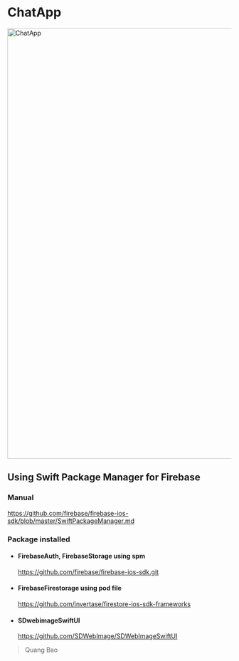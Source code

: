 # ChatApp
<img width="968" alt="ChatApp" src="https://user-images.githubusercontent.com/66858640/142736253-640150ce-3dca-43b7-bf47-f35e8e4c5f25.png">



## Using Swift Package Manager for Firebase
### Manual 
https://github.com/firebase/firebase-ios-sdk/blob/master/SwiftPackageManager.md
### Package installed
  - #### FirebaseAuth, FirebaseStorage using spm 
    https://github.com/firebase/firebase-ios-sdk.git
  - #### FirebaseFirestorage using pod file
    https://github.com/invertase/firestore-ios-sdk-frameworks
  - #### SDwebimageSwiftUI
    https://github.com/SDWebImage/SDWebImageSwiftUI

>Quang Bao
